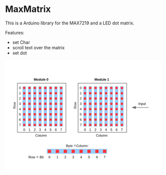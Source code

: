 # MaxMatrix
This is a Arduino library for the MAX7219 and a LED dot matrix.

Features:

- set Char
- scroll text over the matrix
- set dot

![Matrix Connection](doku/LED_Matrix.jpg)

